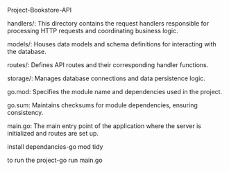 Project-Bookstore-API

handlers/: This directory contains the request handlers responsible for processing HTTP requests and coordinating business logic.

models/: Houses data models and schema definitions for interacting with the database.

routes/: Defines API routes and their corresponding handler functions.

storage/: Manages database connections and data persistence logic.

go.mod: Specifies the module name and dependencies used in the project.

go.sum: Maintains checksums for module dependencies, ensuring consistency.

main.go: The main entry point of the application where the server is initialized and routes are set up.



install dependancies-go mod tidy

to run the project-go run main.go
